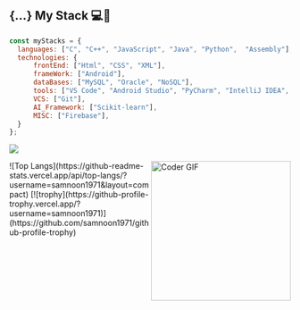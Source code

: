 ## {...} My Stack 💻🚀
```js
const myStacks = {
  languages: ["C", "C++", "JavaScript", "Java", "Python",  "Assembly"],
  technologies: {
      frontEnd: ["Html", "CSS", "XML"],
      frameWork: ["Android"],
      dataBases: ["MySQL", "Oracle", "NoSQL"],
      tools: ["VS Code", "Android Studio", "PyCharm", "IntelliJ IDEA", "CodeBlocks"],
      VCS: ["Git"],
      AI_Framework: ["Scikit-learn"],
      MISC: ["Firebase"],
  }
};
```
<p>
  <img src="https://github-readme-stats.vercel.app/api?username=samnoon1971&show_icons=true">
</p>
<img align="right" src="https://media.giphy.com/media/SWoSkN6DxTszqIKEqv/giphy.gif" alt="Coder GIF" height= "250px">
![Top Langs](https://github-readme-stats.vercel.app/api/top-langs/?username=samnoon1971&layout=compact)
[![trophy](https://github-profile-trophy.vercel.app/?username=samnoon1971)](https://github.com/samnoon1971/github-profile-trophy)



